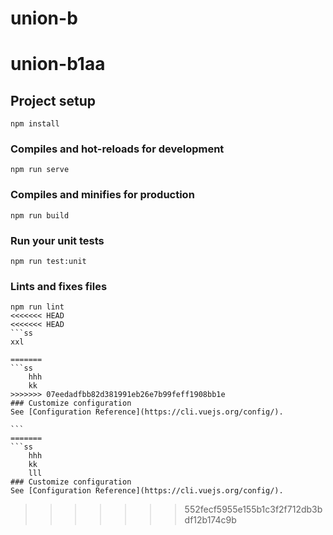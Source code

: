 # union-b
# union-b1aa

## Project setup
```
npm install
```

### Compiles and hot-reloads for development
```
npm run serve
```

### Compiles and minifies for production
```
npm run build
```

### Run your unit tests
```
npm run test:unit
```

### Lints and fixes files
````
npm run lint
<<<<<<< HEAD
<<<<<<< HEAD
​```ss
xxl

=======
```ss
    hhh
    kk
>>>>>>> 07eedadfbb82d381991eb26e7b99feff1908bb1e
### Customize configuration
See [Configuration Reference](https://cli.vuejs.org/config/).

```
=======
​```ss
    hhh
    kk
    lll
### Customize configuration
See [Configuration Reference](https://cli.vuejs.org/config/).

````
>>>>>>> 552fecf5955e155b1c3f2f712db3bdf12b174c9b

